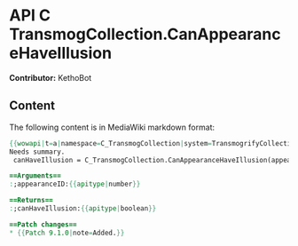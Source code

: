 # API C TransmogCollection.CanAppearanceHaveIllusion

**Contributor:** KethoBot

## Content

The following content is in MediaWiki markdown format:

```mediawiki
{{wowapi|t=a|namespace=C_TransmogCollection|system=TransmogrifyCollection}}
Needs summary.
 canHaveIllusion = C_TransmogCollection.CanAppearanceHaveIllusion(appearanceID)

==Arguments==
:;appearanceID:{{apitype|number}}

==Returns==
:;canHaveIllusion:{{apitype|boolean}}

==Patch changes==
* {{Patch 9.1.0|note=Added.}}
```